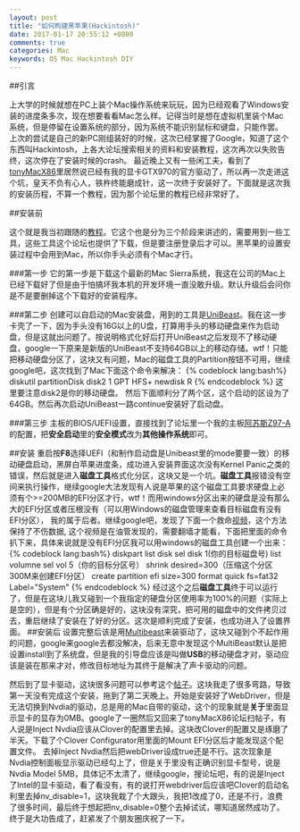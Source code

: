 ```yaml
---
layout: post
title: "如何构建黑苹果(Hackintosh)"
date: 2017-01-17 20:55:12 +0800
comments: true
categories: Mac
keywords: OS Mac Hackintosh DIY
---
```


##引言

上大学的时候就想在PC上装个Mac操作系统来玩玩，因为已经观看了Windows安装的进度条多次，现在想要看看Mac怎么样。记得当时是想在虚拟机里装个Mac系统，但是停留在设置系统的部分，因为系统不能识别鼠标和键盘，只能作罢。
上次的尝试是自己的新PC刚组装好的时候，这次已经掌握了Google，知道了这个东西叫Hackintosh，上各大论坛搜索相关的资料和安装教程，这次再次以失败告终，这次停在了安装时候的crash。
最近晚上又有一些闲工夫，看到了[tonyMacX86](https://www.tonymacx86.com/)里居然说已经有我的显卡GTX970的官方驱动了，所以再一次走进这个坑，皇天不负有心人，铁杵终能磨成针，这一次终于安装好了。下面就是这次我的安装历程，不算一个教程，因为那个论坛里的教程已经非常好了。

##安装前

这个就是我当初跟随的[教程](https://www.tonymacx86.com/threads/unibeast-install-macos-sierra-on-any-supported-intel-based-pc.200564/)。它这个也是分为三个阶段来讲述的，需要用到一些工具，这些工具这个论坛也提供了下载，但是要注册登录后才可以。黑苹果的设置安装过程中会用到Mac，所以你手头必须有个Mac才行。

###第一步
它的第一步是下载这个最新的Mac Sierra系统，我这在公司的Mac上已经下载好了但是由于怕搞坏我本机的开发环境一直没敢升级。默认升级后会问你是不是要删掉这个下载好的安装程序。

###第二步
创建可以自启动的Mac安装盘，用到的工具是[UniBeast](https://www.tonymacx86.com/resources/unibeast-7-0-1.320/)。我在这一步卡壳了一下，因为手头没有16G以上的U盘，打算用手头的移动硬盘来作为启动盘，但是这就出问题了。按说明格式化好后打开UniBeast之后发现不了移动硬盘，google一下原来是新版的UniBeast不支持64GB以上的移动存储。wtf！只能把移动硬盘分区了，这块又有问题，Mac的磁盘工具的Partition按钮不可用，继续google吧，这次找到了Mac下面这个命令来解决：
{% codeblock lang:bash%}
diskutil partitionDisk disk2 1 GPT HFS+ newdisk R
{% endcodeblock %}
这里要注意disk2是你的移动硬盘。
然后下面顺利分了两个区，这个启动的区设为了64GB。然后再次启动UniBeast一路continue安装好了启动盘。

###第三步
主板的BIOS/UEFI设置，直接找到了论坛里一个我的主板[阿苏斯Z97-A](https://www.tonymacx86.com/threads/tonymacx86s-asus-test-build-z97-a-i3-4340-hd4600-thunderbolt-ex-ii.136796/)的配置，把**安全启动**里的**安全模式**改为**其他操作系统**即可。

##安装
重启按**F8**选择UEFI（和制作启动盘是Unibeast里的mode要要一致）的移动硬盘启动，黑屏白苹果进度条，成功进入安装界面这次没有Kernel Panic之类的错误，然后就是进入**磁盘工具**格式化分区，这块又是一个坑。**磁盘工具**报错没有空间来执行操作，继续google大法发现有人说是苹果的这个磁盘工具要求硬盘上必须有个>=200MB的EFI分区才行，wtf！而用windows分区出来的硬盘是没有那么大的EFI分区或者压根没有（可以用Windows的磁盘管理来查看目标磁盘有没有EFI分区）， 我的属于后者。继续google吧，发现了下面一个救命[视频](https://www.youtube.com/watch?v=Rqico9ENA-4)，这个方法保持了不伤数据, 这个视频是在油管发现的，需要翻墙才能看，下面把里面的命令扒下来，具体来说就是没有EFI分区我可以用windows的磁盘工具创建一个出来：
{% codeblock lang:bash%}
diskpart
list disk
sel disk 1(你的目标磁盘号)
list volumne
sel vol 5（你的目标分区号）
shrink desired=300（压缩这个分区300M来创建EFI分区）
create partition efi size=300
format quick fs=fat32 Label="System"
{% endcodeblock %}
经过这个之后**磁盘工具**终于可以运行了，但是在这块儿我又碰到一个我指定的硬盘分区使用率为100%的问题（实际上是空的），但是有个分区确是好的，这块没有深究，把可用的磁盘中的文件拷贝过去，重启继续了安装在了好的分区。这次是顺利完成了安装，也成功进入了设置界面。
##安装后
设置完整后该是用[Multibeast](https://www.tonymacx86.com/resources/multibeast-sierra-9-0-1.329/)来装驱动了，这块又碰到个不起作用的问题，google来google去都没解决，后来无意中发现这个MultiBeast默认是把设置install到了系统盘，但是我的引导盘应该是叫做**USB**的移动硬盘才对，驱动应该是装在那来才对，修改目标地址为其终于是解决了声卡驱动的问题。<br>

然后到了显卡驱动，这块很多问题可以参考这个[帖子](https://www.tonymacx86.com/threads/nvidia-releases-alternate-graphics-drivers-for-macos-sierra-10-12-0-367-15-10-05.200843/)。这块我走了很多弯路，导致第一天没有完成这个安装，拖到了第二天晚上。开始是安装好了WebDriver，但是无法切换到Nvdia的驱动，总是用的Mac自带的驱动，这个的现象就是**关于**里面显示显卡的显存为0MB。google了一圈然后又回来了tonyMacX86论坛扫帖子，有人说是Inject Nvdia应该从Clover的配置里去掉。这块改Clover的配置又是琢磨了半天。下载了个Clover Configurator用里面的Mount EFI分区后才能发现这个配置文件。 去掉Inject Nvdia然后把webDriver设成true还是不行。这次现象是Nvdia控制面板显示驱动已经勾上了，但是关于里没有正确识别显卡型号，说是Nvdia Model 5MB，具体记不太清了，继续google，搜论坛吧，有的说是Inject了Intel的显卡驱动，看了看没有，有的说打开webdriver后应该吧Clover的启动名利里去掉nv_disable=1，这块我栽了个大跟头，我把1改成了0，还是不行，浪费了很多时间，最后终于想起把nv_disable=0整个去掉试试，哪知道居然成功了。终于是大功告成了，赶紧发了个朋友圈庆祝了一下。